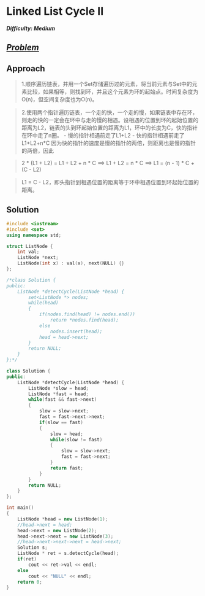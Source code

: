 # Linked List Cycle II

_**Difficulty: Medium**_

## _[Problem](https://leetcode.com/problems/linked-list-cycle-ii/#/description)_

## Approach
>1.顺序遍历链表，并用一个Set存储遍历过的元素，将当前元素与Set中的元素比较，如果相等，则找到环，并且这个元素为环的起始点。时间复杂度为O(n)，但空间复杂度也为O(n)。

>2.使用两个指针遍历链表，一个走的快，一个走的慢，如果链表中存在环，则走的快的一定会在环中与走的慢的相遇。设相遇的位置到环的起始位置的距离为L2，链表的头到环起始位置的距离为L1，环中的长度为C，快的指针在环中走了n圈。
    - 慢的指针相遇前走了L1+L2
    - 快的指针相遇前走了L1+L2+n*C
因为快的指针的速度是慢的指针的两倍，则距离也是慢的指针的两倍，因此

> 2 * (L1 + L2) = L1 + L2 + n * C    ==>  L1 + L2 = n * C  ==> L1 = (n - 1) * C + (C - L2)

> L1 = C - L2，即头指针到相遇位置的距离等于环中相遇位置到环起始位置的距离。

## Solution
```c++
#include <iostream>
#include <set>
using namespace std;

struct ListNode {
    int val;
    ListNode *next;
    ListNode(int x) : val(x), next(NULL) {}
};

/*class Solution {
public:
    ListNode *detectCycle(ListNode *head) {
        set<ListNode *> nodes;
        while(head)
        {
            if(nodes.find(head) != nodes.end())
                return *nodes.find(head);
            else
                nodes.insert(head);
            head = head->next;
        }
        return NULL;
    }
};*/

class Solution {
public:
    ListNode *detectCycle(ListNode *head) {
        ListNode *slow = head;
        ListNode *fast = head;
        while(fast && fast->next)
        {
            slow = slow->next;
            fast = fast->next->next;
            if(slow == fast)
            {
                slow = head;
                while(slow != fast)
                {
                    slow = slow->next;
                    fast = fast->next;
                }
                return fast;
            }
        }
        return NULL;
    }
};

int main()
{
    ListNode *head = new ListNode(1);
    //head->next = head;
    head->next = new ListNode(2);
    head->next->next = new ListNode(3);
    //head->next->next->next = head->next;
    Solution s;
    ListNode * ret = s.detectCycle(head);
    if(ret)
        cout << ret->val << endl;
    else
        cout << "NULL" << endl;
    return 0;
}
```